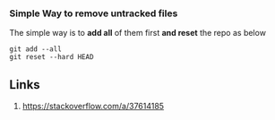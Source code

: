 ### Simple Way to remove untracked files

The simple way is to **add all** of them first **and reset** the repo as below

```
git add --all
git reset --hard HEAD
```

## Links

1. https://stackoverflow.com/a/37614185
